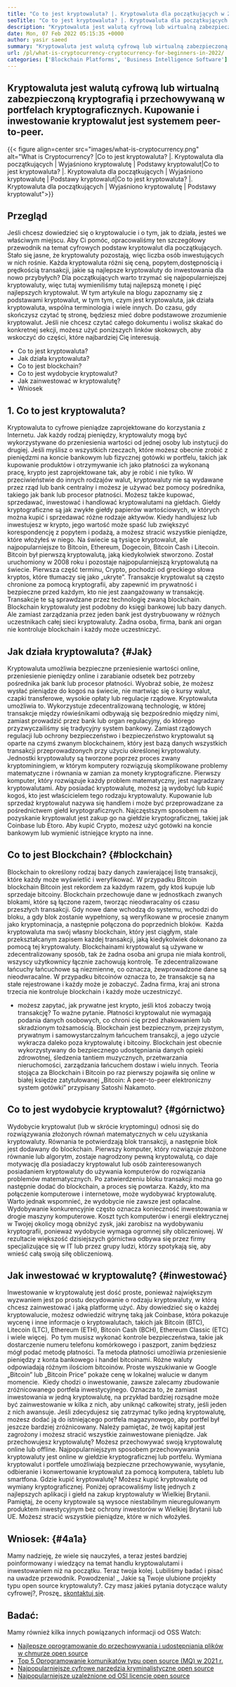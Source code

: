 ```yaml
---
title: "Co to jest kryptowaluta? |. Kryptowaluta dla początkujących w 2022 roku" 
seoTitle: "Co to jest kryptowaluta? |. Kryptowaluta dla początkujących w 2022 roku" 
description: "Kryptowaluta jest walutą cyfrową lub wirtualną zabezpieczoną kryptografią. Ten artykuł dotyczy kryptowaluty? i kryptowaluty dla początkujących." 
date: Mon, 07 Feb 2022 05:15:35 +0000
author: yasir saeed
summary: "Kryptowaluta jest walutą cyfrową lub wirtualną zabezpieczoną kryptografią i przechowywaną w portfelach kryptograficznych. Kupowanie i wzmacniacz jest to system peer-to-peer; Inwestuj kryptowaluty." 
url: /pl/what-is-cryptocurrency-cryptocurrency-for-beginners-in-2022/
categories: ['Blockchain Platforms', 'Business Intelligence Software']
---
```


## Kryptowaluta jest walutą cyfrową lub wirtualną zabezpieczoną kryptografią i przechowywaną w portfelach kryptograficznych. Kupowanie i inwestowanie kryptowalut jest systemem peer-to-peer.

{{< figure align=center src="images/what-is-cryptocurrency.png" alt="What is Cryptocurrency? |Co to jest kryptowaluta? |. Kryptowaluta dla początkujących | Wyjaśniono kryptowalutę | Podstawy kryptowalut|Co to jest kryptowaluta? |. Kryptowaluta dla początkujących | Wyjaśniono kryptowalutę | Podstawy kryptowalut|Co to jest kryptowaluta? |. Kryptowaluta dla początkujących | Wyjaśniono kryptowalutę | Podstawy kryptowalut">}}


## **Przegląd**
Jeśli chcesz dowiedzieć się o kryptowalucie i o tym, jak to działa, jesteś we właściwym miejscu. Aby Ci pomóc, opracowaliśmy ten szczegółowy przewodnik na temat cyfrowych podstaw kryptowalut dla początkujących. Stało się jasne, że kryptowaluty pozostają, więc liczba osób inwestujących w nich rośnie.
Każda kryptowaluta różni się ceną, popytem, ​​dostępnością i prędkością transakcji, jakie są najlepsze kryptowaluty do inwestowania dla nowo przybyłych? Dla początkujących warto trzymać się najpopularniejszej kryptowaluty, więc tutaj wymieniliśmy tutaj najlepszą monetę i pięć najlepszych kryptowalut.
W tym artykule na blogu zapoznamy się z podstawami kryptowalut, w tym tym, czym jest kryptowaluta, jak działa kryptowaluta, wspólna terminologia i wiele innych. Do czasu, gdy skończysz czytać tę stronę, będziesz mieć dobre podstawowe zrozumienie kryptowalut. Jeśli nie chcesz czytać całego dokumentu i wolisz skakać do konkretnej sekcji, możesz użyć poniższych linków skokowych, aby wskoczyć do części, które najbardziej Cię interesują.
  * Co to jest kryptowaluta?
  * Jak działa kryptowaluta?
  * Co to jest blockchain?
  * Co to jest wydobycie kryptowalut?
  * Jak zainwestować w kryptowalutę?
  * Wniosek

## 1. Co to jest kryptowaluta?
Kryptowaluta to cyfrowe pieniądze zaprojektowane do korzystania z Internetu. Jak każdy rodzaj pieniędzy, kryptowaluty mogą być wykorzystywane do przeniesienia wartości od jednej osoby lub instytucji do drugiej. Jeśli myślisz o wszystkich rzeczach, które możesz obecnie zrobić z pieniędzmi na koncie bankowym lub fizycznej gotówki w portfelu, takich jak kupowanie produktów i otrzymywanie ich jako płatności za wykonaną pracę, krypto jest zaprojektowane tak, aby je robić i nie tylko.
W przeciwieństwie do innych rodzajów walut, kryptowaluty nie są wydawane przez rząd lub bank centralny i możesz je używać bez pomocy pośrednika, takiego jak bank lub procesor płatności.
Możesz także kupować, sprzedawać, inwestować i handlować kryptowalutami na giełdach. Giełdy kryptograficzne są jak zwykłe giełdy papierów wartościowych, w których można kupić i sprzedawać różne rodzaje aktywów. Kiedy handlujesz lub inwestujesz w krypto, jego wartość może spaść lub zwiększyć korespondencję z popytem i podażą, a możesz stracić wszystkie pieniądze, które włożyłeś w niego.
Na świecie są tysiące kryptowalut, ale najpopularniejsze to Bitcoin, Ethereum, Dogecoin, Bitcoin Cash i Litecoin. Bitcoin był pierwszą kryptowalutą, jaką kiedykolwiek stworzono. Został uruchomiony w 2008 roku i pozostaje najpopularniejszą kryptowalutą na świecie.
Pierwsza część terminu, Crypto, pochodzi od greckiego słowa kryptos, które tłumaczy się jako „ukryte”. Transakcje kryptowalut są często chronione za pomocą kryptografii, aby zapewnić im prywatność i bezpieczne przed każdym, kto nie jest zaangażowany w transakcję. Transakcje te są sprawdzane przez technologię zwaną blockchain.
Blockchain kryptowaluty jest podobny do księgi bankowej lub bazy danych. Ale zamiast zarządzania przez jeden bank jest dystrybuowany w różnych uczestnikach całej sieci kryptowaluty. Żadna osoba, firma, bank ani organ nie kontroluje blockchain i każdy może uczestniczyć.

## Jak działa kryptowaluta?   {#Jak}
Kryptowaluta umożliwia bezpieczne przeniesienie wartości online, przeniesienie pieniędzy online i zarabianie odsetek bez potrzeby pośrednika jak bank lub procesor płatności. Wyobraź sobie, że możesz wysłać pieniądze do kogoś na świecie, nie martwiąc się o kursy walut, czapki transferowe, wysokie opłaty lub regulacje rządowe. Kryptowaluta umożliwia to.
Wykorzystuje zdecentralizowaną technologię, w której transakcje między rówieśnikami odbywają się bezpośrednio między nimi, zamiast prowadzić przez bank lub organ regulacyjny, do którego przyzwyczailiśmy się tradycyjny system bankowy.
Zamiast rządowych regulacji lub ochrony bezpieczeństwo i bezpieczeństwo kryptowalut są oparte na czymś zwanym blockchainem, który jest bazą danych wszystkich transakcji przeprowadzonych przy użyciu określonej kryptowaluty.
Jednostki kryptowaluty są tworzone poprzez proces zwany kryptominingiem, w którym komputery rozwiązują skomplikowane problemy matematyczne i równania w zamian za monety kryptograficzne. Pierwszy komputer, który rozwiązuje każdy problem matematyczny, jest nagradzany kryptowalutami.
Aby posiadać kryptowalutę, możesz ją wydobyć lub kupić kogoś, kto jest właścicielem tego rodzaju kryptowaluty. Kupowanie lub sprzedaż kryptowalut nazywa się handlem i może być przeprowadzane za pośrednictwem giełd kryptograficznych. Najczęstszym sposobem na pozyskanie kryptowalut jest zakup go na giełdzie kryptograficznej, takiej jak Coinbase lub Etoro. Aby kupić Crypto, możesz użyć gotówki na koncie bankowym lub wymienić istniejące krypto na inne.

## Co to jest Blockchain?   {#blockchain}
Blockchain to określony rodzaj bazy danych zawierającej listę transakcji, które każdy może wyświetlić i weryfikować. W przypadku Bitcoin blockchain Bitcoin jest rekordem za każdym razem, gdy ktoś kupuje lub sprzedaje bitcoiny. Blockchain przechowuje dane w jednostkach zwanych blokami, które są łączone razem, tworząc nieodwracalny oś czasu przeszłych transakcji. Gdy nowe dane wchodzą do systemu, wchodzi do bloku, a gdy blok zostanie wypełniony, są weryfikowane w procesie znanym jako kryptominacja, a następnie połączona do poprzednich bloków.
‍ Każda kryptowaluta ma swój własny blockchain, który jest ciągłym, stale przekształcanym zapisem każdej transakcji, jaką kiedykolwiek dokonano za pomocą tej kryptowaluty. Blockchainami kryptowalut są używane w zdecentralizowany sposób, tak że żadna osoba ani grupa nie miała kontroli, wszyscy użytkownicy łącznie zachowują kontrolę. Te zdecentralizowane łańcuchy łańcuchowe są niezmienne, co oznacza, że ​​wprowadzone dane są nieodwracalne. W przypadku bitcoinów oznacza to, że transakcje są na stałe rejestrowane i każdy może je zobaczyć. Żadna firma, kraj ani strona trzecia nie kontroluje blockchain i każdy może uczestniczyć.
- możesz zapytać, jak prywatne jest krypto, jeśli ktoś zobaczy twoją transakcję? To ważne pytanie. Płatności kryptowalut nie wymagają podania danych osobowych, co chroni cię przed zhakowaniem lub skradzionym tożsamością. Blockchain jest bezpiecznym, przejrzystym, prywatnym i samowystarczalnym łańcuchem transakcji, a jego użycie wykracza daleko poza kryptowalutę i bitcoiny. Blockchain jest obecnie wykorzystywany do bezpiecznego udostępniania danych opieki zdrowotnej, śledzenia tantiem muzycznych, przetwarzania nieruchomości, zarządzania łańcuchem dostaw i wielu innych. Teoria stojąca za Blockchain i Bitcoin po raz pierwszy pojawiła się online w białej księdze zatytułowanej „Bitcoin: A peer-to-peer elektroniczny system gotówki” przypisany Satoshi Nakamoto.‍

## Co to jest wydobycie kryptowalut?   {#górnictwo}
Wydobycie kryptowalut (lub w skrócie kryptomingu) odnosi się do rozwiązywania złożonych równań matematycznych w celu uzyskania kryptowaluty. Równania te potwierdzają blok transakcji, a następnie blok jest dodawany do blockchain. Pierwszy komputer, który rozwiązuje złożone równanie lub algorytm, zostaje nagrodzony pewną kryptowalutą, co daje motywację dla posiadaczy kryptowalut lub osób zainteresowanych posiadaniem kryptowaluty do używania komputerów do rozwiązania problemów matematycznych.
Po zatwierdzeniu bloku transakcji można go następnie dodać do blockchain, a proces się powtarza. Każdy, kto ma połączenie komputerowe i internetowe, może wydobywać kryptowalutę. Warto jednak wspomnieć, że wydobycie nie zawsze jest opłacalne. Wydobywanie konkurencyjnie często oznacza konieczność inwestowania w drogie maszyny komputerowe. Koszt tych komputerów i energii elektrycznej w Twojej okolicy mogą obniżyć zysk, jaki zarobisz na wydobywaniu kryptografii, ponieważ wydobycie wymaga ogromnej siły obliczeniowej. W rezultacie większość dzisiejszych górnictwa odbywa się przez firmy specjalizujące się w IT lub przez grupy ludzi, którzy spotykają się, aby wnieść całą swoją siłę obliczeniową.

## Jak inwestować w kryptowalutę?   {#inwestować}
Inwestowanie w kryptowalutę jest dość proste, ponieważ największym wyzwaniem jest po prostu decydowanie o rodzaju kryptowaluty, w którą chcesz zainwestować i jaką platformę użyć. Aby dowiedzieć się o każdej kryptowalucie, możesz odwiedzić witrynę taką jak Coinbase, która pokazuje wycenę i inne informacje o kryptowalutach, takich jak Bitcoin (BTC), Litecoin (LTC), Ethereum (ETH), Bitcoin Cash (BCH), Ethereum Classic (ETC) i wiele więcej.
‍ Po tym musisz wykonać kontrole bezpieczeństwa, takie jak dostarczenie numeru telefonu komórkowego i paszport, zanim będziesz mógł podać metodę płatności. Ta metoda płatności umożliwia przeniesienie pieniędzy z konta bankowego i handel bitcoinami. Różne waluty odpowiadają różnym ilościom bitcoinów. Proste wyszukiwanie w Google „Bitcoin” lub „Bitcoin Price” pokaże cenę w lokalnej walucie w danym momencie.
‍ Kiedy chodzi o inwestowanie, zawsze zalecamy zbudowanie zróżnicowanego portfela inwestycyjnego. Oznacza to, że zamiast inwestowania w jedną kryptowalutę, na przykład bardziej rozsądne może być zainwestowanie w kilka z nich, aby uniknąć całkowitej straty, jeśli jeden z nich awansuje. Jeśli zdecydujesz się zatrzymać tylko jedną kryptowalutę, możesz dodać ją do istniejącego portfela magazynowego, aby portfel był jeszcze bardziej zróżnicowany. Należy pamiętać, że twój kapitał jest zagrożony i możesz stracić wszystkie zainwestowane pieniądze.
Jak przechowujesz kryptowalutę? Możesz przechowywać swoją kryptowalutę online lub offline. Najpopularniejszym sposobem przechowywania kryptowaluty jest online w giełdzie kryptograficznej lub portfelu. Wymiana kryptowalut i portfele umożliwiają bezpieczne przechowywanie, wysyłanie, odbieranie i konwertowanie kryptowalut za pomocą komputera, tabletu lub smartfona.
Gdzie kupić kryptowalutę? Możesz kupić kryptowalutę od wymiany kryptograficznej. Poniżej opracowaliśmy listę jednych z najlepszych aplikacji i giełd na zakup kryptowaluty w Wielkiej Brytanii. Pamiętaj, że oceny kryptowale są wysoce niestabilnym nieuregulowanym produktem inwestycyjnym bez ochrony inwestorów w Wielkiej Brytanii lub UE. Możesz stracić wszystkie pieniądze, które w nich włożyłeś.

##  **Wniosek:** {#4a1a}
Mamy nadzieję, że wiele się nauczyłeś, a teraz jesteś bardziej poinformowany i wiedzący na temat handlu kryptowalutami i inwestowaniem niż na początku. Teraz twoja kolej. Lubiliśmy badać i pisać na uwadze przewodnik. Powodzenia!
_ Jakie są Twoje ulubione projekty typu open source kryptowaluty?. Czy masz jakieś pytania dotyczące waluty cyfrowej?, Proszę_ [skontaktuj się][1].

## Badać:
Mamy również kilka innych powiązanych informacji od OSS Watch:
  * [Najlepsze oprogramowanie do przechowywania i udostępniania plików w chmurze open source][2]
  * [Top 5 Oprogramowanie komunikatów typu open source (MQ) w 2021 r.][3]
  * [Najpopularniejsze cyfrowe narzędzia kryminalistyczne open source][4]
  * [Najpopularniejsze uzależnione od OSI licencje open source][5]

  
[1]: mailto:yasir.saeed@aspose.com
[2]: https://products.containerize.com/backup-and-sync/
[3]: https://blog.containerize.com/message-queue-software/top-5-open-source-message-queue-software-in-2021/
[4]: https://blog.containerize.com/digital-forensic-tools/top-5-open-source-digital-forensic-tools-in-2021/
[5]: https://blog.containerize.com/licenses-standards/top-5-most-popular-osi-approved-open-source-licenses-of-2021/
